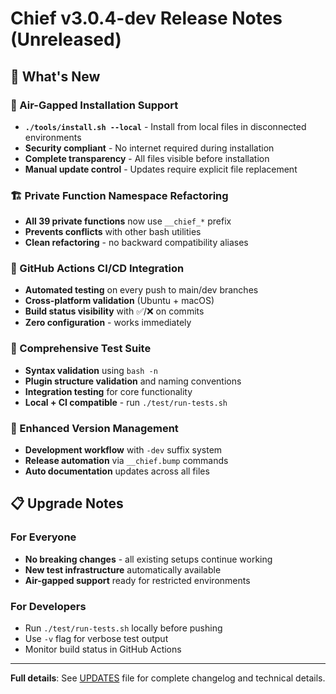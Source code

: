 # Chief v3.0.4-dev Release Notes (Unreleased)

## 🚀 What's New

### 🔐 Air-Gapped Installation Support
- **`./tools/install.sh --local`** - Install from local files in disconnected environments
- **Security compliant** - No internet required during installation
- **Complete transparency** - All files visible before installation
- **Manual update control** - Updates require explicit file replacement

### 🏗️ Private Function Namespace Refactoring
- **All 39 private functions** now use `__chief_*` prefix
- **Prevents conflicts** with other bash utilities
- **Clean refactoring** - no backward compatibility aliases

### 🔄 GitHub Actions CI/CD Integration
- **Automated testing** on every push to main/dev branches
- **Cross-platform validation** (Ubuntu + macOS)
- **Build status visibility** with ✅/❌ on commits
- **Zero configuration** - works immediately

### 🧪 Comprehensive Test Suite
- **Syntax validation** using `bash -n`
- **Plugin structure validation** and naming conventions
- **Integration testing** for core functionality
- **Local + CI compatible** - run `./test/run-tests.sh`

### 🚀 Enhanced Version Management
- **Development workflow** with `-dev` suffix system
- **Release automation** via `__chief.bump` commands
- **Auto documentation** updates across all files

## 📋 Upgrade Notes

### For Everyone
- **No breaking changes** - all existing setups continue working
- **New test infrastructure** automatically available
- **Air-gapped support** ready for restricted environments

### For Developers
- Run `./test/run-tests.sh` locally before pushing
- Use `-v` flag for verbose test output
- Monitor build status in GitHub Actions

---

**Full details**: See [UPDATES](UPDATES) file for complete changelog and technical details.
